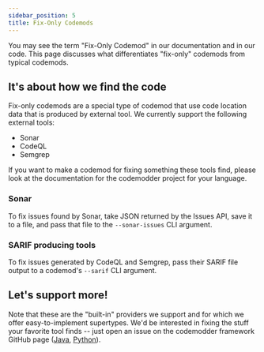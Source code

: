 ```yaml
---
sidebar_position: 5
title: Fix-Only Codemods 
---
```


You may see the term "Fix-Only Codemod" in our documentation and in our code. This page discusses what differentiates "fix-only" codemods from typical codemods.

## It's about how we find the code

Fix-only codemods are a special type of codemod that use code location data that is produced by external tool. We currently support the following external tools:

* Sonar
* CodeQL
* Semgrep

If you want to make a codemod for fixing something these tools find, please look at the documentation for the codemodder project for your language.

### Sonar

To fix issues found by Sonar, take JSON returned by the Issues API, save it to a file, and pass that file to the `--sonar-issues` CLI argument.

### SARIF producing tools

To fix issues generated by CodeQL and Semgrep, pass their SARIF file output to a codemod's `--sarif` CLI argument.

## Let's support more!

Note that these are the "built-in" providers we support and for which we offer easy-to-implement supertypes. We'd be interested in fixing the stuff your favorite tool finds -- just open an issue on the codemodder framework GitHub page ([Java](https://github.com/pixee/codemodder-java/issues), [Python](https://github.com/pixee/codemodder-python/issues)).